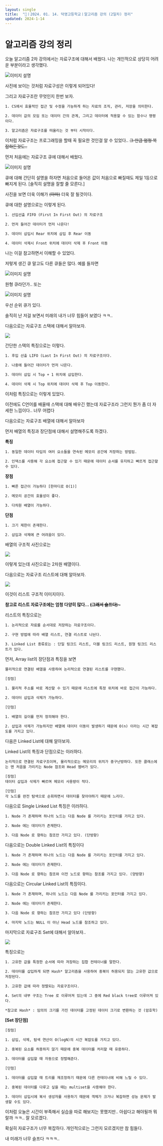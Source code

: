 ```yaml
---
layout: single
title:  "📢ㅣ2024. 01. 14. 덕영고등학교ㅣ알고리즘 강의 (2일차) 정리"
updated: 2024-1-14
---
```


# 알고리즘 강의 정리

오늘 알고리즘 2차 강의에서는 자료구조에 대해서 배웠다. 나는 개인적으로 상당히 어려운 부분이라고 생각했다.

![이미지 설명](https://velog.velcdn.com/images/ez0ez0/post/31ac3962-0fa0-4c87-abc1-850b5cab3561/image.png)

사진에 보이는 것처럼 자료구성은 이렇게 되어있다!

그리고 자료구조란 무엇인지 한번 보자.

```
1. CS에서 효율적인 접근 및 수정을 가능하게 하는 자료의 조직, 관리, 저장을 의미한다.

2. 데이터 값의 모임 또는 데이터 간의 관계, 그리고 데이터에 적용할 수 있는 함수나 명령이다.

3. 알고리즘은 자료구조를 떠올리는 것 부터 시작이다.
```
이처럼 자료구조는 프로그래밍을 할때 꼭 필요한 것인걸 알 수 있었다.. ~~그 만큼 엄청 복잡하든것도..~~

먼저 처음에는 자료구조 큐에 대해서 배웠다.

![이미지 설명](https://velog.velcdn.com/images/kji990607/post/2ceb6200-fcd1-4bc7-a67d-13254fbe4196/image.png)

큐에 대해 간단히 설명을 하자면 처음으로 들어온 값이 처음으로 빠질때도 제일 1등으로 빠지게 된다. [솔직히 설명을 잘할 줄 모른다.]

사진을 보면 더욱 이해가 ~~(아마)~~ 더욱 잘 될것이다.

큐에 대한 설명으로는 이렇게 된다.
```
1. 선입선출 FIFO (First In First Out) 의 자료구조

2. 먼저 들어간 데이터가 먼저 나온다!

3. 데이터 삽입시 Rear 위치에 삽입 후 Rear 이동

4. 데이터 삭제시 Front 위치에 데이터 삭제 후 Front 이동
```

나는 이걸 참고하면서 이해할 수 있었다.

저렇게 생긴 큐 말고도 다른 큐들은 많다. 예를 들자면

![이미지 설명](https://velog.velcdn.com/images/bami/post/29e2308c-e31f-4fbc-a217-64e648d44d73/image.png)

원형 큐라던가.. 또는

![이미지 설명](https://haservi.github.io/posts/algorithms/priority-queue/images/image001.png#center)

우선 순위 큐가 있다.

솔직히 난 저걸 보면서 미래의 내가 너무 힘들어 보였다 ㅋㅋ..

다음으로는 자료구조 스택에 대해서 알아보자.

![](https://velog.velcdn.com/images/crg1050/post/04aaaae8-11f2-44c4-8458-fe290cb044e5/image.png)

간단한 스택의 특징으로는 이렇다.

```
1. 후입 선출 LIFO (Last In First Out) 의 자료구조이다.

2. 나중에 들어간 데이터가 먼저 나온다.

3. 데이터 삽입 시 Top + 1 위치에 삽입한다.

4. 데이터 삭제 시 Top 위치에 데이터 삭제 후 Top 이동한다.
```

이처럼 특징으로는 이렇게 있었다. 

이전에도 C언어를 배울때 스택에 대해 배우긴 했는데 자료구조라 그런지 뭔가 좀 더 자세한 느낌이다.. 너무 어렵다

다음으로는 자료구조 배열에 대해서 알아보자

먼저 배열의 특징과 장단점에 대해서 설명해주도록 하겠다.

**특징**
```
1. 동일한 데이터 타입의 여러 요소들을 연속된 메모리 공간에 저장하는 방법임.

2. 인덱스를 사용해 각 요소에 접근할 수 있기 때문에 데이터 순서를 유지하고 빠르게 접근할 수 있다.
```

**장점**
```
1. 빠른 접근이 가능하다 [한마디로 O(1)]

2. 메모리 공간의 효율성이 좋다.

3. 다차원 배열이 가능하다.
```

**단점**
```
1. 크기 제한이 존재한다.

2. 삽입과 삭제에 큰 어려움이 있다.
```

배열의 구조적 사진으로는

![](https://velog.velcdn.com/images/kungsboy/post/c7f20b3d-eaf8-4abf-acea-5e1fece18884/image.png)

이렇게 있는데 사진으로는 2차원 배열이다. 

다음으로는 자료구조 리스트에 대해 알아보자.

![](https://tse2.mm.bing.net/th?id=OIP.VxAJtv_aBI1CB2fgVSgHwQAAAA&rs=1&pid=ImgDetMain)

이것이 리스트 구조적 이미지이다.

**참고로 리스트 자료구조에는 엄청 다양히 많다... ~~(그래서 슬프다)~~~**

리스트의 특징으로는

```
1. 논리적으로 자료를 순서대로 저장하는 자료구조이다.

2. 구현 방법에 따라 배열 리스트, 연결 리스트로 나뉜다.

3. Linked List 종류로는 : 단일 링크드 리스트, 더블 링크드 리스트, 원형 링크드 리스트가 있다.
```

먼저, Array list의 장단점과 특징을 보면

```
물리적으로 연결된 배열을 사용하여 논리적으로 연결된 리스트를 구현했다.

[장점]

1. 물리적 주소를 바로 계산할 수 있기 때문에 리스트에 특정 위치에 바로 접근이 가능하다.

2. 데이터 삽입과 삭제가 가능하다.

[단점]

1. 배열의 길이를 먼저 정의해야 한다.

2. 삽입과 삭제가 가능하지만 배열에 데이터 이동이 발생하기 때문에 O(n) 이라는 시간 복잡도를 가지고 있다.
```

다음은 Linked List에 대해 알아보자.

Linked List의 특징과 단점으로는 이러하다.
```
논리적으로 연결된 자료구조이며, 물리적으로는 메모리의 위치가 중구난방하다. 또한 클래스에는 맨 처음을 가리키는 Node 참조와 Head 멤버가 있다.

[장점]
데이터 삽입과 삭제가 빠르며 메모리 사용량이 적다.

[단점]
각 노드를 완전 탐색으로 순회하면서 데이터를 찾아야하기 때문에 느리다.
```

다음으로 Single Linked List 특징은 이러하다.

```
1. Node 가 존재하며 하나의 노드는 다음 Node 를 가리키는 포인터를 가지고 있다.

2. Node 에는 데이터가 존재한다.

3. 다음 Node 로 향하는 참조만 가지고 있다. (단방향)
```

다음으로는 Double Linked List의 특징이다

```
1. Node 가 존재하며 하나의 노드는 다음 Node 를 가리키는 포인터를 가지고 있다.

2. Node 에는 데이터가 존재한다.

3. 다음 Node 로 향하는 참조와 이전 노드로 향하는 참조를 가지고 있다. (양방향)
```

다음으로는 Circular Linked List의 특징이다.

```
1. Node 가 존재하며, 하나의 노드는 다음 Node 를 가리키는 포인터를 가지고 있다.

2. Node 에는 데이터가 존재한다.

3. 다음 Node 로 향하는 참조만 가지고 있다 (단방향)

4. 마지막 노드는 NULL 이 아닌 Head 노드를 참조하고 있다.
```

마지막으로 자료구조 Set에 대해서 알아보자..

![](https://velog.velcdn.com/images/limce/post/bf9396bf-1630-4133-8b28-9fcbdea09752/image.png)

특징으로는

```
1. 고유한 값을 특정한 순서에 따라 저장하는 집합 컨테이너를 말한다.

2. 데이터를 삽입하게 되면 Hash* 알고리즘을 사용하여 중복이 허용되지 않는 고유한 값으로 저장된다.

3. 고유한 값에 따라 정렬되는 자료구조이다.

4. Set의 내부 구조는 Tree 로 이루어져 있는데 그 중에 Red black tree로 이루어져 있다.

*참고로 Hash* : 임의의 크기를 가진 데이터를 고정된 데이터 크기로 변환하는 것 (암호학)
```

**[Set 장단점]**

```
[장점]

1. 삽입, 삭제, 탐색 연산이 O(logN)의 시간 복잡도를 가지고 있다.

2. 중복된 요소를 허용하지 않기 때문에 중복 데이터를 처리할 때 유용하다.

3. 데이터를 삽입할 때 자동으로 정렬해준다.

[단점]

1. 데이터를 삽입할 때 트리를 재조정하기 때문에 다른 컨테이너에 비해 느릴 수 있다.

2. 중복된 데이터를 다루고 싶을 때는 multiset을 사용해야 한다.

3. 데이터 삽입시에 복사 생성자를 사용하기 때문에 객체가 크거나 복잡하면 성능 문제가 발생할 수도 있다.
```

이처럼 오늘은 시간이 부족해서 실습을 따로 해보지는 못했지만.. 아쉽다고 해야될까 뭐랄까 ㅋㅋ.. 잘 모르겠다.

확실히 자료구조가 너무 복잡하다. 개인적으로는 그런지 모르겠지만 참 힘들다.

내 미래가 너무 슬프다 ㅋㅋㅋ..
